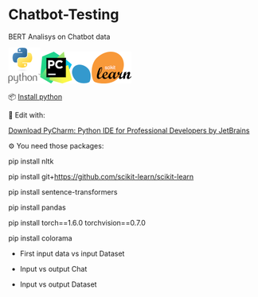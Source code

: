 # Chatbot-Testing
 BERT Analisys on Chatbot data



![](https://raw.githubusercontent.com/georgecristian97/Logo/main/logo/python-logo.png)![](https://raw.githubusercontent.com/georgecristian97/Logo/main/logo/pycharm-logo.png)![](https://raw.githubusercontent.com/georgecristian97/Logo/main/logo/scikit-logo.png)





:package:	[Install python](https://www.python.org/downloads/release/python-370/)

:hammer:	Edit with:

[Download PyCharm: Python IDE for Professional Developers by JetBrains](https://www.jetbrains.com/pycharm/download/#section=windows)

:gear:	You need those packages:

pip install nltk

pip install git+https://github.com/scikit-learn/scikit-learn

pip install sentence-transformers

pip install pandas

pip install torch==1.6.0 torchvision==0.7.0

pip install colorama



- First input data vs input Dataset

- Input vs output Chat

- Input vs output Dataset



